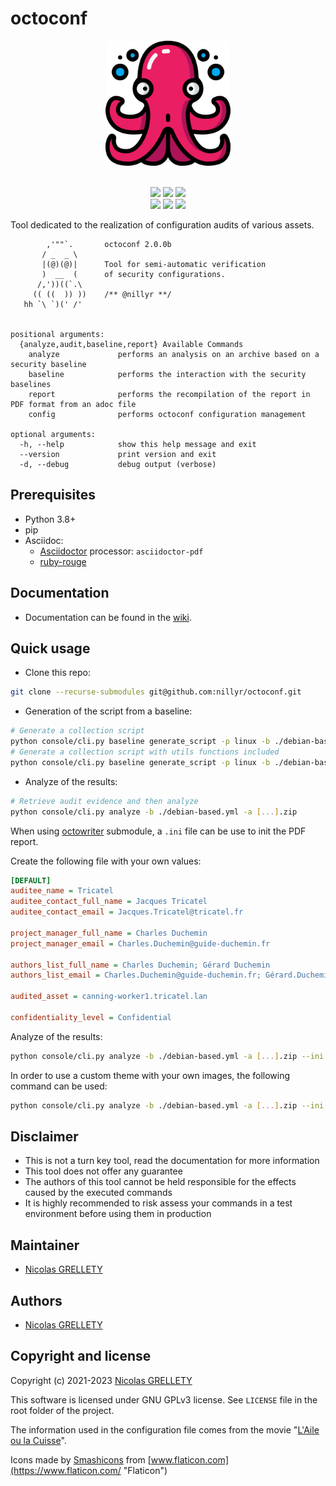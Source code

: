 # octoconf

<p align="center">
  <img width="200" height="200" src="resources/logo.png">
  <br/><br/>
</p>

<p align="center">
  <img src="https://img.shields.io/badge/python-3.8+-blue.svg">
  <img src="https://img.shields.io/badge/platform-Linux%2FmacOS%2FWindows-blue.svg">
  <img src="https://img.shields.io/badge/gitmoji-%20😜%20😍-FFDD67.svg">
  </br>
  <img src="https://github.com/nillyr/octoconf/actions/workflows/snyk.yml/badge.svg">
  <img src="https://github.com/nillyr/octoconf/actions/workflows/tests.yml/badge.svg">
  <img src="https://img.shields.io/badge/coverage-96%25-green.svg">
</p>

Tool dedicated to the realization of configuration audits of various assets.

```
        ,'""`.       octoconf 2.0.0b
       / _  _ \
       |(@)(@)|      Tool for semi-automatic verification
       )  __  (      of security configurations.
      /,'))((`.\
     (( ((  )) ))    /** @nillyr **/
   hh `\ `)(' /'


positional arguments:
  {analyze,audit,baseline,report} Available Commands
    analyze             performs an analysis on an archive based on a security baseline
    baseline            performs the interaction with the security baselines
    report              performs the recompilation of the report in PDF format from an adoc file
    config              performs octoconf configuration management

optional arguments:
  -h, --help            show this help message and exit
  --version             print version and exit
  -d, --debug           debug output (verbose)
```

## Prerequisites

- Python 3.8+
- pip
- Asciidoc:
  - [Asciidoctor](https://docs.asciidoctor.org/asciidoctor/latest/install/) processor: `asciidoctor-pdf`
  - [ruby-rouge](https://docs.asciidoctor.org/asciidoctor/latest/syntax-highlighting/rouge/)

## Documentation

- Documentation can be found in the [wiki](https://github.com/nillyr/octoconf/wiki).

## Quick usage

- Clone this repo:

```bash
git clone --recurse-submodules git@github.com:nillyr/octoconf.git
```

- Generation of the script from a baseline:

```bash
# Generate a collection script
python console/cli.py baseline generate_script -p linux -b ./debian-based.yml -o audit-debian.sh
# Generate a collection script with utils functions included
python console/cli.py baseline generate_script -p linux -b ./debian-based.yml -u ./utils.sh -o audit-debian.sh
```

- Analyze of the results:

```bash
# Retrieve audit evidence and then analyze
python console/cli.py analyze -b ./debian-based.yml -a [...].zip
```

When using [octowriter](https://github.com/nillyr/octowriter) submodule, a `.ini` file can be use to init the PDF report.

Create the following file with your own values:

```ini
[DEFAULT]
auditee_name = Tricatel
auditee_contact_full_name = Jacques Tricatel
auditee_contact_email = Jacques.Tricatel@tricatel.fr

project_manager_full_name = Charles Duchemin
project_manager_email = Charles.Duchemin@guide-duchemin.fr

authors_list_full_name = Charles Duchemin; Gérard Duchemin
authors_list_email = Charles.Duchemin@guide-duchemin.fr; Gérard.Duchemin@guide-duchemin.fr

audited_asset = canning-worker1.tricatel.lan

confidentiality_level = Confidential
```

Analyze of the results:

```bash
python console/cli.py analyze -b ./debian-based.yml -a [...].zip --ini info.ini
```

In order to use a custom theme with your own images, the following command can be used:

```bash
python console/cli.py analyze -b ./debian-based.yml -a [...].zip --ini info.ini --imagesdir /path/to/imagesdir --pdf-themesdir /path/to/themesdir --pdf-theme custom-theme.yml
```

## Disclaimer

- This is not a turn key tool, read the documentation for more information
- This tool does not offer any guarantee
- The authors of this tool cannot be held responsible for the effects caused by the executed commands
- It is highly recommended to risk assess your commands in a test environment before using them in production

## Maintainer

- [Nicolas GRELLETY](https://github.com/nillyr)

## Authors

- [Nicolas GRELLETY](https://github.com/nillyr)

## Copyright and license

Copyright (c) 2021-2023 [Nicolas GRELLETY](https://github.com/nillyr)

This software is licensed under GNU GPLv3 license. See `LICENSE` file in the root folder of the project.

The information used in the configuration file comes from the movie "[L'Aile ou la Cuisse](https://www.allocine.fr/film/fichefilm_gen_cfilm=47573.html)".

Icons made by [Smashicons](https://www.flaticon.com/authors/smashicons "Smashicons") from [www.flaticon.com](https://www.flaticon.com/ "Flaticon")
